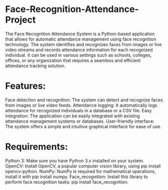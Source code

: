 # Face-Recognition-Attendance-Project

The Face Recognition Attendance System is a Python-based application that allows for automatic attendance management using face recognition technology. 
The system identifies and recognizes faces from images or live video streams and records attendance information for each recognized individual. 
It can be used in various settings such as schools, colleges, offices, or any organization that requires a seamless and efficient attendance tracking solution.

# Features:

Face detection and recognition: The system can detect and recognize faces from images or live video feeds.
Attendance logging: It automatically logs attendance for recognized individuals in a database or a CSV file.
Easy integration: The application can be easily integrated with existing attendance management systems or databases.
User-friendly interface: The system offers a simple and intuitive graphical interface for ease of use.

# Requirements:

Python 3: Make sure you have Python 3.x installed on your system.
OpenCV: Install OpenCV, a popular computer vision library, using pip install opencv-python.
NumPy: NumPy is required for mathematical operations, install it with pip install numpy.
Face_recognition: Install this library to perform face recognition tasks: pip install face_recognition.
